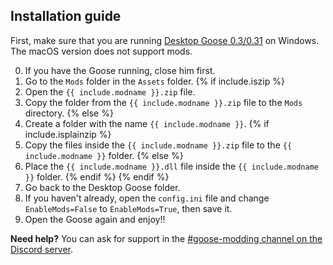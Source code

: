 ## Installation guide

First, make sure that you are running [Desktop Goose 0.3/0.31](https://samperson.itch.io/desktop-goose) on Windows. The macOS version does not support mods.

0. If you have the Goose running, close him first.
1. Go to the `Mods` folder in the `Assets` folder. {% if include.iszip %}
2. Open the `{{ include.modname }}.zip` file.
3. Copy the folder from the `{{ include.modname }}.zip` file to the `Mods` directory. {% else %}
2. Create a folder with the name `{{ include.modname }}`. {% if include.isplainzip %}
3. Copy the files inside the `{{ include.modname }}.zip` file to the `{{ include.modname }}` folder. {% else %}
3. Place the `{{ include.modname }}.dll` file inside the `{{ include.modname }}` folder. {% endif %} {% endif %}
4. Go back to the Desktop Goose folder.
5. If you haven't already, open the `config.ini` file and change `EnableMods=False` to `EnableMods=True`, then save it.
7. Open the Goose again and enjoy!!

**Need help?** You can ask for support in the [#goose-modding channel on the Discord server](https://discord.gg/avXP7hsUt2). 
